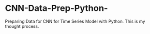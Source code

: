 # CNN-Data-Prep-Python-
Preparing Data for CNN for Time Series Model with Python. This is my thought process.
